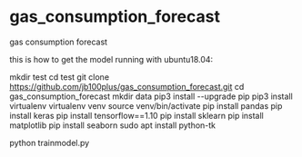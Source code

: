 # gas_consumption_forecast
gas consumption forecast

this is how to get the model running with ubuntu18.04:

mkdir test
cd test
git clone https://github.com/jb100plus/gas_consumption_forecast.git
cd gas_consumption_forecast
mkdir data
pip3 install --upgrade pip
pip3 install virtualenv
virtualenv venv
source venv/bin/activate
pip install pandas
pip install keras
pip install tensorflow==1.10
pip install sklearn
pip install matplotlib
pip install seaborn
sudo apt install python-tk

python trainmodel.py
